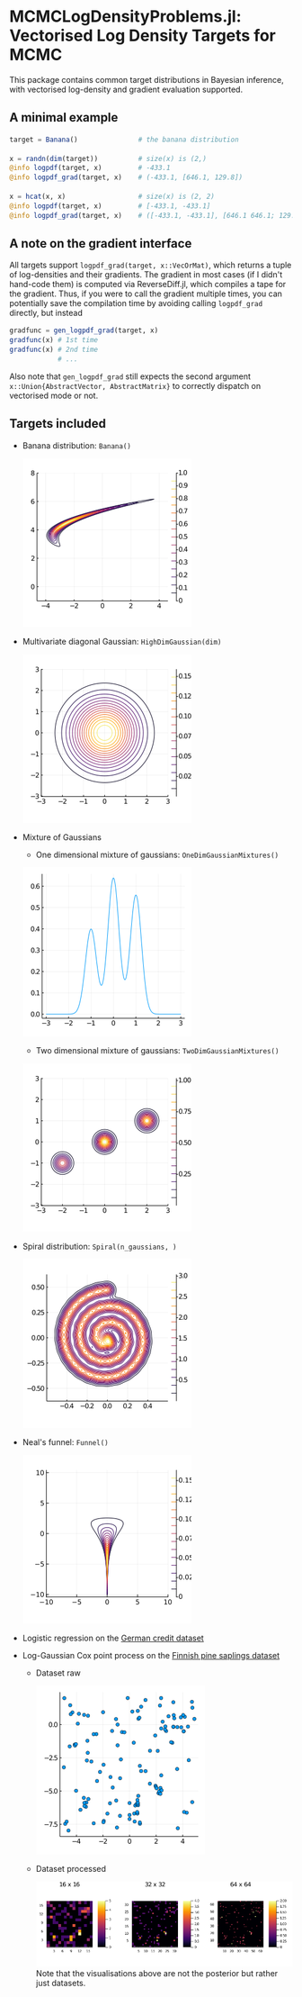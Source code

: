 # MCMCLogDensityProblems.jl: Vectorised Log Density Targets for MCMC

This package contains common target distributions in Bayesian inference, with vectorised log-density and gradient evaluation supported.

## A minimal example

```julia
target = Banana()               # the banana distribution

x = randn(dim(target))          # size(x) is (2,)
@info logpdf(target, x)         # -433.1
@info logpdf_grad(target, x)    # (-433.1, [646.1, 129.8])

x = hcat(x, x)                  # size(x) is (2, 2)
@info logpdf(target, x)         # [-433.1, -433.1]
@info logpdf_grad(target, x)    # ([-433.1, -433.1], [646.1 646.1; 129.8 129.8])
```

## A note on the gradient interface

All targets support `logpdf_grad(target, x::VecOrMat)`, which returns a tuple of log-densities and their gradients.
The gradient in most cases (if I didn't hand-code them) is computed via ReverseDiff.jl, which compiles a tape for the gradient.
Thus, if you were to call the gradient multiple times, you can potentially save the compilation time by avoiding calling `logpdf_grad` directly, but instead
```julia
gradfunc = gen_logpdf_grad(target, x)
gradfunc(x) # 1st time
gradfunc(x) # 2nd time
            # ...
```
Also note that `gen_logpdf_grad` still expects the second argument `x::Union{AbstractVector, AbstractMatrix}` to correctly dispatch on vectorised mode or not.

## Targets included

- Banana distribution: `Banana()`
  
  ![](test/banana.png)

- Multivariate diagonal Gaussian: `HighDimGaussian(dim)`
  
  ![](test/2d_gaussian.png)

- Mixture of Gaussians 

  - One dimensional mixture of gaussians: `OneDimGaussianMixtures()`

  ![](test/1d_mog.png)

  - Two dimensional mixture of gaussians: `TwoDimGaussianMixtures()`

  ![](test/2d_mog.png)

- Spiral distribution: `Spiral(n_gaussians, )`
  
  ![](test/spiral.png)

- Neal's funnel: `Funnel()`

  ![](test/funnel.png)

- Logistic regression on the [German credit dataset](https://archive.ics.uci.edu/ml/datasets/statlog+(german+credit+data))
- Log-Gaussian Cox point process on the [Finnish pine saplings dataset](https://rdrr.io/cran/spatstat.data/man/finpines.html)
  - Dataset raw
    
    ![](test/finpine-raw.png)
  - Dataset processed
    
    ![](test/finpine-grid.png)
  Note that the visualisations above are not the posterior but rather just datasets.

